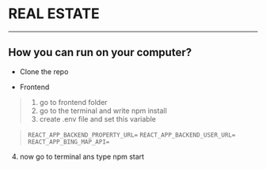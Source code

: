 # REAL ESTATE
---
## How you can run on your computer?
- Clone the repo
* Frontend
> 1. go to frontend folder
> 2. go to the terminal and write npm install
> 3. create .env file and set this variable

> `REACT_APP_BACKEND_PROPERTY_URL=`
> `REACT_APP_BACKEND_USER_URL=`
> `REACT_APP_BING_MAP_API=`
4. now go to terminal ans type npm start



